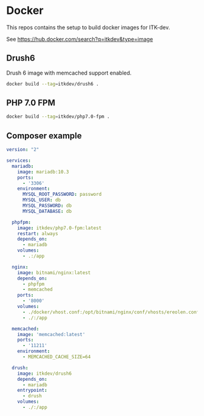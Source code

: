 # Docker
This repos contains the setup to build docker images for ITK-dev.

See https://hub.docker.com/search?q=itkdev&type=image

## Drush6
Drush 6 image with memcached support enabled.

```sh
docker build --tag=itkdev/drush6 .
```

## PHP 7.0 FPM

```sh
docker build --tag=itkdev/php7.0-fpm .
```

## Composer example
```yml
version: "2"

services:
  mariadb:
    image: mariadb:10.3
    ports:
      - '3306'
    environment:
      MYSQL_ROOT_PASSWORD: password
      MYSQL_USER: db
      MYSQL_PASSWORD: db
      MYSQL_DATABASE: db

  phpfpm:
    image: itkdev/php7.0-fpm:latest
    restart: always
    depends_on:
      - mariadb
    volumes:
      - .:/app

  nginx:
    image: bitnami/nginx:latest
    depends_on:
      - phpfpm
      - memcached
    ports:
      - '8000'
    volumes:
      - ./docker/vhost.conf:/opt/bitnami/nginx/conf/vhosts/ereolen.conf:ro
      - ./:/app

  memcached:
    image: 'memcached:latest'
    ports:
      - '11211'
    environment:
      - MEMCACHED_CACHE_SIZE=64

  drush:
    image: itkdev/drush6
    depends_on:
      - mariadb
    entrypoint:
      - drush
    volumes:
      - ./:/app
```